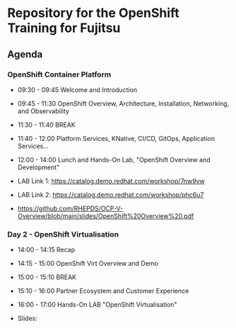 # Repository for the OpenShift Training for Fujitsu

## Agenda

### OpenShift Container Platform
+ 09:30 - 09:45 Welcome and Introduction
+ 09:45 - 11:30 OpenShift Overview, Architecture, Installation, Networking, and Observability
+ 11:30 - 11:40 BREAK
+ 11:40 - 12:00 Platform Services, KNative, CI/CD, GitOps, Application Services...
+ 12:00 - 14:00 Lunch and Hands-On Lab, "OpenShift Overview and Development"

+ LAB Link 1: https://catalog.demo.redhat.com/workshop/7nw9vw
+ LAB Link 2: https://catalog.demo.redhat.com/workshop/phc6u7
+ https://github.com/RHEPDS/OCP-V-Overview/blob/main/slides/OpenShift%20Overview%20.pdf

### Day 2 - OpenShift Virtualisation 

+ 14:00 - 14:15 Recap
+ 14:15 - 15:00 OpenShift Virt Overview and Demo
+ 15:00 - 15:10 BREAK
+ 15:10 - 16:00 Partner Ecosystem and Customer Experience
+ 16:00 - 17:00 Hands-On LAB "OpenShift Virtualisation"

+ Slides: 
